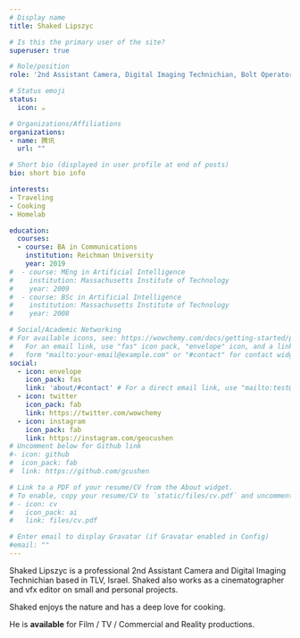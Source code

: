 ```yaml
---
# Display name
title: Shaked Lipszyc

# Is this the primary user of the site?
superuser: true

# Role/position
role: '2nd Assistant Camera, Digital Imaging Technichian, Bolt Operator'

# Status emoji
status:
  icon: ☕️ 

# Organizations/Affiliations
organizations:
- name: 腾讯
  url: ""

# Short bio (displayed in user profile at end of posts)
bio: short bio info

interests:
- Traveling
- Cooking
- Homelab

education:
  courses:
  - course: BA in Communications
    institution: Reichman University
    year: 2019
#  - course: MEng in Artificial Intelligence
#    institution: Massachusetts Institute of Technology
#    year: 2009
#  - course: BSc in Artificial Intelligence
#    institution: Massachusetts Institute of Technology
#    year: 2008

# Social/Academic Networking
# For available icons, see: https://wowchemy.com/docs/getting-started/page-builder/#icons
#   For an email link, use "fas" icon pack, "envelope" icon, and a link in the
#   form "mailto:your-email@example.com" or "#contact" for contact widget.
social:
  - icon: envelope
    icon_pack: fas
    link: 'about/#contact' # For a direct email link, use "mailto:test@example.org".
  - icon: twitter
    icon_pack: fab
    link: https://twitter.com/wowchemy
  - icon: instagram
    icon_pack: fab
    link: https://instagram.com/geocushen
# Uncomment below for Github link
#- icon: github
#  icon_pack: fab
#  link: https://github.com/gcushen

# Link to a PDF of your resume/CV from the About widget.
# To enable, copy your resume/CV to `static/files/cv.pdf` and uncomment the lines below.
# - icon: cv
#   icon_pack: ai
#   link: files/cv.pdf

# Enter email to display Gravatar (if Gravatar enabled in Config)
#email: ""
---
```


Shaked Lipszyc is a professional 2nd Assistant Camera and Digital Imaging Technichian based in TLV, Israel. Shaked also works as a cinematographer and vfx editor on small and personal projects.

Shaked enjoys the nature and has a deep love for cooking.

He is **available** for  Film / TV / Commercial and Reality productions.
